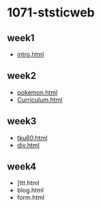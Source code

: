 # 1071-ststicweb

## week1
* [intro.html](https://s0227373691.github.io/1071-ststicweb/w01/intro.html)

## week2
* [pokemon.html](https://s0227373691.github.io/1071-ststicweb/w02/pokemon.html)
* [Curriculum.html](https://s0227373691.github.io/1071-ststicweb/w02/Curriculum.html)

## week3
* [tku60.html](https://s0227373691.github.io/1071-ststicweb/w03/tku60.html)
* [div.html](https://s0227373691.github.io/1071-ststicweb/w03/div.html)

## week4
* [ttt.html
* blog.html
* form.html
<!--stackedit_data:
eyJoaXN0b3J5IjpbMTc5NTI2MzQ0MF19
-->